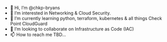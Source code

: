 - 👋 Hi, I’m @chkp-bryans
- 👀 I’m interested in Networking & Cloud Security.
- 🌱 I’m currently learning python, terraform, kubernetes & all things Check Point CloudGuard 
- 💞️ I’m looking to collaborate on Infrastructure as Code (IAC)
- 📫 How to reach me TBD...

<!---
chkp-bryans/chkp-bryans is a ✨ special ✨ repository because its `README.md` (this file) appears on your GitHub profile.
You can click the Preview link to take a look at your changes.
--->
#
